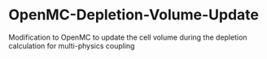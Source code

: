 # OpenMC-Depletion-Volume-Update
Modification to OpenMC to update the cell volume during the depletion calculation for multi-physics coupling
